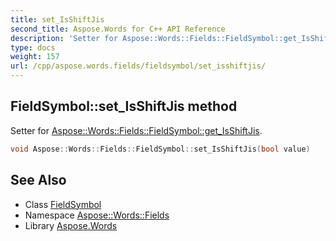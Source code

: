 ```yaml
---
title: set_IsShiftJis
second_title: Aspose.Words for C++ API Reference
description: 'Setter for Aspose::Words::Fields::FieldSymbol::get_IsShiftJis.'
type: docs
weight: 157
url: /cpp/aspose.words.fields/fieldsymbol/set_isshiftjis/
---
```

## FieldSymbol::set_IsShiftJis method


Setter for [Aspose::Words::Fields::FieldSymbol::get_IsShiftJis](../get_isshiftjis/).

```cpp
void Aspose::Words::Fields::FieldSymbol::set_IsShiftJis(bool value)
```

## See Also

* Class [FieldSymbol](../)
* Namespace [Aspose::Words::Fields](../../)
* Library [Aspose.Words](../../../)
